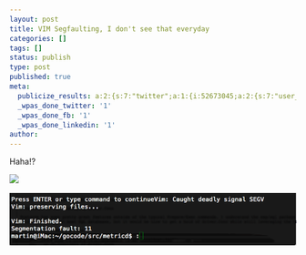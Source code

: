 ```yaml
---
layout: post
title: VIM Segfaulting, I don't see that everyday
categories: []
tags: []
status: publish
type: post
published: true
meta:
  publicize_results: a:2:{s:7:"twitter";a:1:{i:52673045;a:2:{s:7:"user_id";s:12:"serverhorror";s:7:"post_id";s:18:"157194102688059392";}}s:2:"fb";a:1:{i:1159570860;a:2:{s:7:"user_id";s:10:"1159570860";s:7:"post_id";s:13:"2993567835776";}}}
  _wpas_done_twitter: '1'
  _wpas_done_fb: '1'
  _wpas_done_linkedin: '1'
author: 
---
```


Haha!?

![](http://serverhorror.files.wordpress.com/2012/01/vim-segv.png)

![](/assets/vim-segv.png)
